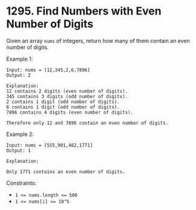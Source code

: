 # 1295. Find Numbers with Even Number of Digits

Given an array `nums` of integers, return how many of them contain an even number of digits.

Example 1:

    Input: nums = [12,345,2,6,7896]
    Output: 2

    Explanation:
    12 contains 2 digits (even number of digits).
    345 contains 3 digits (odd number of digits).
    2 contains 1 digit (odd number of digits).
    6 contains 1 digit (odd number of digits).
    7896 contains 4 digits (even number of digits).

    Therefore only 12 and 7896 contain an even number of digits.

Example 2:

    Input: nums = [555,901,482,1771]
    Output: 1

    Explanation:

    Only 1771 contains an even number of digits.

Constraints:

- `1 <= nums.length <= 500`
- `1 <= nums[i] <= 10^5`